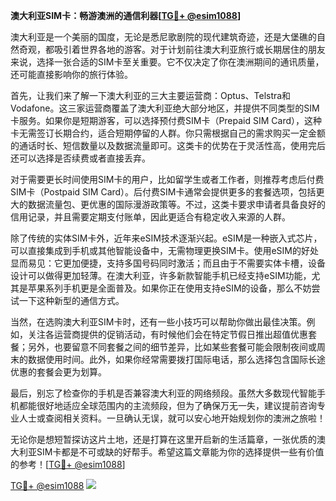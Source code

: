 **澳大利亚SIM卡：畅游澳洲的通信利器[[TG💪+ @esim1088](https://t.me/s/esim1088)]**

澳大利亚是一个美丽的国度，无论是悉尼歌剧院的现代建筑奇迹，还是大堡礁的自然奇观，都吸引着世界各地的游客。对于计划前往澳大利亚旅行或长期居住的朋友来说，选择一张合适的SIM卡至关重要。它不仅决定了你在澳洲期间的通讯质量，还可能直接影响你的旅行体验。

首先，让我们来了解一下澳大利亚的三大主要运营商：Optus、Telstra和Vodafone。这三家运营商覆盖了澳大利亚绝大部分地区，并提供不同类型的SIM卡服务。如果你是短期游客，可以选择预付费SIM卡（Prepaid SIM Card），这种卡无需签订长期合约，适合短期停留的人群。你只需根据自己的需求购买一定金额的通话时长、短信数量以及数据流量即可。这类卡的优势在于灵活性高，使用完后还可以选择是否续费或者直接丢弃。

对于需要更长时间使用SIM卡的用户，比如留学生或者工作者，则推荐考虑后付费SIM卡（Postpaid SIM Card）。后付费SIM卡通常会提供更多的套餐选项，包括更大的数据流量包、更优惠的国际漫游政策等。不过，这类卡要求申请者具备良好的信用记录，并且需要定期支付账单，因此更适合有稳定收入来源的人群。

除了传统的实体SIM卡外，近年来eSIM技术逐渐兴起。eSIM是一种嵌入式芯片，可以直接集成到手机或其他智能设备中，无需物理更换SIM卡。使用eSIM的好处显而易见：它更加便捷，支持多国号码同时激活；而且由于不需要实体卡槽，设备设计可以做得更加轻薄。在澳大利亚，许多新款智能手机已经支持eSIM功能，尤其是苹果系列手机更是全面普及。如果你正在使用支持eSIM的设备，那么不妨尝试一下这种新型的通信方式。

当然，在选购澳大利亚SIM卡时，还有一些小技巧可以帮助你做出最佳决策。例如，关注各运营商提供的促销活动，有时候他们会在特定节假日推出超值优惠套餐；另外，也要留意不同套餐之间的细节差异，比如某些套餐可能会限制夜间或周末的数据使用时间。此外，如果你经常需要拨打国际电话，那么选择包含国际长途优惠的套餐会更为划算。

最后，别忘了检查你的手机是否兼容澳大利亚的网络频段。虽然大多数现代智能手机都能很好地适应全球范围内的主流频段，但为了确保万无一失，建议提前咨询专业人士或查阅相关资料。一旦确认无误，就可以安心地开始规划你的澳洲之旅啦！

无论你是想短暂探访这片土地，还是打算在这里开启新的生活篇章，一张优质的澳大利亚SIM卡都是不可或缺的好帮手。希望这篇文章能为你的选择提供一些有价值的参考！[[TG💪+ @esim1088](https://t.me/s/esim1088)]

[TG💪+ @esim1088](https://t.me/s/esim1088) ![](https://i.postimg.cc/4NQfJmqS/Snipaste-2025-05-13-00-14-12.png)
